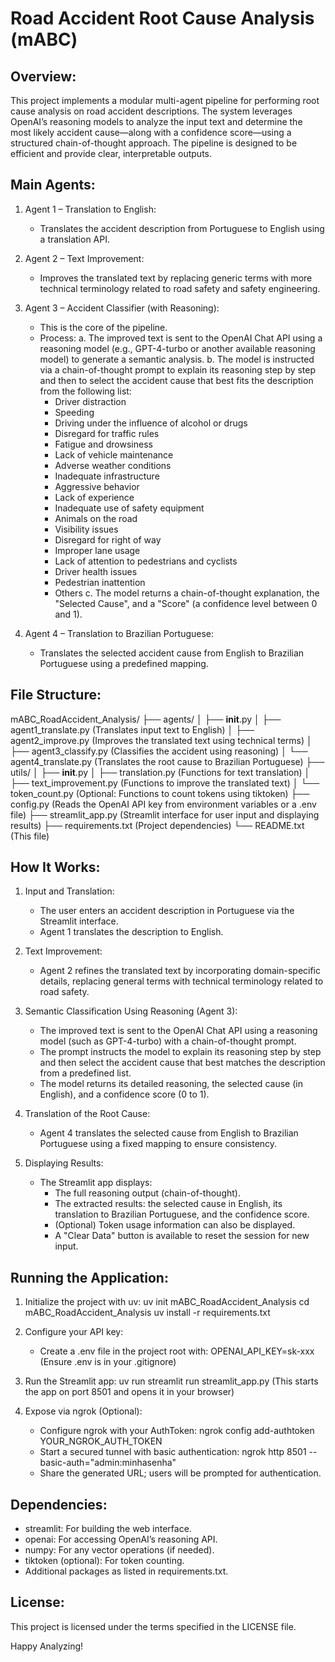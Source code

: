 Road Accident Root Cause Analysis (mABC)
==========================================

Overview:
---------
This project implements a modular multi-agent pipeline for performing root cause analysis on road accident descriptions. The system leverages OpenAI’s reasoning models to analyze the input text and determine the most likely accident cause—along with a confidence score—using a structured chain-of-thought approach. The pipeline is designed to be efficient and provide clear, interpretable outputs.

Main Agents:
------------
1. Agent 1 – Translation to English:
   - Translates the accident description from Portuguese to English using a translation API.

2. Agent 2 – Text Improvement:
   - Improves the translated text by replacing generic terms with more technical terminology related to road safety and safety engineering.

3. Agent 3 – Accident Classifier (with Reasoning):
   - This is the core of the pipeline.
   - Process:
     a. The improved text is sent to the OpenAI Chat API using a reasoning model (e.g., GPT-4-turbo or another available reasoning model) to generate a semantic analysis.
     b. The model is instructed via a chain-of-thought prompt to explain its reasoning step by step and then to select the accident cause that best fits the description from the following list:
        - Driver distraction
        - Speeding
        - Driving under the influence of alcohol or drugs
        - Disregard for traffic rules
        - Fatigue and drowsiness
        - Lack of vehicle maintenance
        - Adverse weather conditions
        - Inadequate infrastructure
        - Aggressive behavior
        - Lack of experience
        - Inadequate use of safety equipment
        - Animals on the road
        - Visibility issues
        - Disregard for right of way
        - Improper lane usage
        - Lack of attention to pedestrians and cyclists
        - Driver health issues
        - Pedestrian inattention
        - Others
     c. The model returns a chain-of-thought explanation, the "Selected Cause", and a "Score" (a confidence level between 0 and 1).
   
4. Agent 4 – Translation to Brazilian Portuguese:
   - Translates the selected accident cause from English to Brazilian Portuguese using a predefined mapping.

File Structure:
---------------
mABC_RoadAccident_Analysis/
├── agents/
│     ├── __init__.py
│     ├── agent1_translate.py         (Translates input text to English)
│     ├── agent2_improve.py            (Improves the translated text using technical terms)
│     ├── agent3_classify.py           (Classifies the accident using reasoning)
│     └── agent4_translate.py          (Translates the root cause to Brazilian Portuguese)
├── utils/
│     ├── __init__.py
│     ├── translation.py               (Functions for text translation)
│     ├── text_improvement.py          (Functions to improve the translated text)
│     └── token_count.py               (Optional: Functions to count tokens using tiktoken)
├── config.py                        (Reads the OpenAI API key from environment variables or a .env file)
├── streamlit_app.py                 (Streamlit interface for user input and displaying results)
├── requirements.txt                 (Project dependencies)
└── README.txt                       (This file)

How It Works:
-------------
1. Input and Translation:
   - The user enters an accident description in Portuguese via the Streamlit interface.
   - Agent 1 translates the description to English.

2. Text Improvement:
   - Agent 2 refines the translated text by incorporating domain-specific details, replacing general terms with technical terminology related to road safety.

3. Semantic Classification Using Reasoning (Agent 3):
   - The improved text is sent to the OpenAI Chat API using a reasoning model (such as GPT-4-turbo) with a chain-of-thought prompt.
   - The prompt instructs the model to explain its reasoning step by step and then select the accident cause that best matches the description from a predefined list.
   - The model returns its detailed reasoning, the selected cause (in English), and a confidence score (0 to 1).

4. Translation of the Root Cause:
   - Agent 4 translates the selected cause from English to Brazilian Portuguese using a fixed mapping to ensure consistency.

5. Displaying Results:
   - The Streamlit app displays:
     - The full reasoning output (chain-of-thought).
     - The extracted results: the selected cause in English, its translation to Brazilian Portuguese, and the confidence score.
     - (Optional) Token usage information can also be displayed.
     - A "Clear Data" button is available to reset the session for new input.

Running the Application:
------------------------
1. Initialize the project with uv:
   uv init mABC_RoadAccident_Analysis
   cd mABC_RoadAccident_Analysis
   uv install -r requirements.txt

2. Configure your API key:
   - Create a .env file in the project root with:
     OPENAI_API_KEY=sk-xxx
   (Ensure .env is in your .gitignore)

3. Run the Streamlit app:
   uv run streamlit run streamlit_app.py
   (This starts the app on port 8501 and opens it in your browser)

4. Expose via ngrok (Optional):
   - Configure ngrok with your AuthToken:
     ngrok config add-authtoken YOUR_NGROK_AUTH_TOKEN
   - Start a secured tunnel with basic authentication:
     ngrok http 8501 --basic-auth="admin:minhasenha"
   - Share the generated URL; users will be prompted for authentication.

Dependencies:
-------------
- streamlit: For building the web interface.
- openai: For accessing OpenAI’s reasoning API.
- numpy: For any vector operations (if needed).
- tiktoken (optional): For token counting.
- Additional packages as listed in requirements.txt.

License:
--------
This project is licensed under the terms specified in the LICENSE file.

Happy Analyzing!
